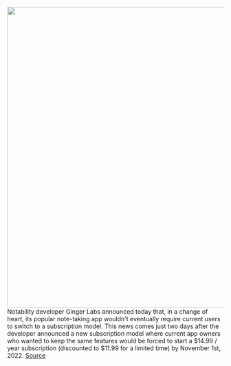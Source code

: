 <img src='https://cdn.vox-cdn.com/thumbor/qPDdh7bFZj9KRJqQC9qcPqfBZ3I=/0x0:1190x462/1200x800/filters:focal(491x134:681x324)/cdn.vox-cdn.com/uploads/chorus_image/image/70088693/1_iEH2dk4j_BQBsS4oYrXZZQ.0.png' width='700px' /><br/>
Notability developer Ginger Labs announced today that, in a change of heart, its popular note-taking app wouldn't eventually require current users to switch to a subscription model. This news comes just two days after the developer announced a new subscription model where current app owners who wanted to keep the same features would be forced to start a $14.99 / year subscription (discounted to $11.99 for a limited time) by November 1st, 2022.
<a href='https://www.theverge.com/2021/11/3/22761662/notability-notes-ginger-labs-subscription-rollback-apology'> Source <a/>